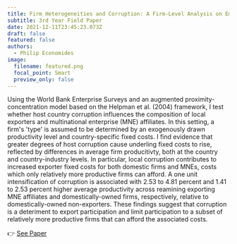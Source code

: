 ```yaml
---
title: Firm Heterogeneities and Corruption: A Firm-Level Analysis on Emerging Markets
subtitle: 3rd Year Field Paper
date: 2021-12-11T23:45:23.073Z
draft: false
featured: false
authors:
  - Philip Economides
image:
  filename: featured.png
  focal_point: Smart
  preview_only: false
---
```

Using the World Bank Enterprise Surveys and an augmented proximity-concentration model based on the Helpman et al. (2004) framework, I test whether host country corruption influences the composition of local exporters and multinational enterprise (MNE) affiliates.
In this setting, a firm's 'type' is assumed to be determined by an exogenously drawn productivity level and country-specific fixed costs.
I find evidence that greater degrees of host corruption cause underling fixed costs to rise, reflected by differences in average firm producitivty, both at the country and country-industry levels.
In particular, local corruption contributes to increased exporter fixed costs for both domestic firms and MNEs, costs which only relatively more productive firms can afford.
A one unit intensification of corruption is associated with 2.53 to 4.81 percent and 1.41 to 2.53 percent higher average productivity across reamining exporting MNE affiliates and domestically-owned firms, respectively, relative to domestically-owned non-exporters.
These findings suggest that corruption is a deteriment to export participation and limit participation to a subset of relatively more productive firms that can afford the associated costs. 

👉 [See Paper](https://drive.google.com/file/d/1dEb9KDMtkKT0ieu9V19rE3baRl0dcxxw/view?usp=share_link)
